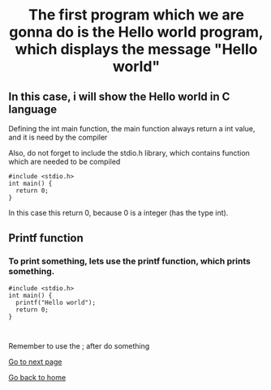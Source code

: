 <h1 align="center">The first program which we are gonna do is the Hello world program, which displays the message "Hello world"</h1>
<h2>In this case, i will show the Hello world in C language</h2>
<p>Defining the int main function, the main function always return a int value, and it is need by the compiler</p>
<p>Also, do not forget to include the stdio.h library, which contains function which are needed to be compiled</p>
<pre><code>#include &lt;stdio.h&gt;
int main() {
  return 0;
}
</code></pre>
<p>In this case this return 0, because 0 is a integer (has the type int).</p>
<h2>Printf function</h2>
<h3>To print something, lets use the printf function, which prints something.</h3>
<pre><code>#include &lt;stdio.h&gt;
int main() {
  printf("Hello world");
  return 0;
}

</code></pre>
<p>Remember to use the ; after do something</p>
<a href="../variables/README.md">Go to next page </a>
<p> <a href="../../../../../README.md">Go back to home</a> </p>

